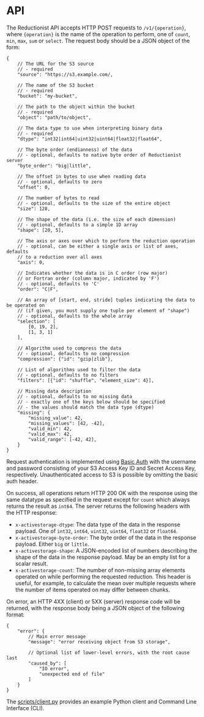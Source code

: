 # API

The Reductionist API accepts HTTP POST requests to `/v1/{operation}`, where `{operation}` is the name of the operation to perform, one of `count`, `min`, `max`, `sum` or `select`.
The request body should be a JSON object of the form:

```
{
    // The URL for the S3 source
    // - required
    "source": "https://s3.example.com/,

    // The name of the S3 bucket
    // - required
    "bucket": "my-bucket",

    // The path to the object within the bucket
    // - required
    "object": "path/to/object",

    // The data type to use when interpreting binary data
    // - required
    "dtype": "int32|int64|uint32|uint64|float32|float64",

    // The byte order (endianness) of the data
    // - optional, defaults to native byte order of Reductionist server
    "byte_order": "big|little",

    // The offset in bytes to use when reading data
    // - optional, defaults to zero
    "offset": 0,

    // The number of bytes to read
    // - optional, defaults to the size of the entire object
    "size": 128,

    // The shape of the data (i.e. the size of each dimension)
    // - optional, defaults to a simple 1D array
    "shape": [20, 5],

    // The axis or axes over which to perform the reduction operation
    // - optional, can be either a single axis or list of axes, defaults
    // to a reduction over all axes
    "axis": 0,

    // Indicates whether the data is in C order (row major)
    // or Fortran order (column major, indicated by 'F')
    // - optional, defaults to 'C'
    "order": "C|F",

    // An array of [start, end, stride] tuples indicating the data to be operated on
    // (if given, you must supply one tuple per element of "shape")
    // - optional, defaults to the whole array
    "selection": [
        [0, 19, 2],
        [1, 3, 1]
    ],

    // Algorithm used to compress the data
    // - optional, defaults to no compression
    "compression": {"id": "gzip|zlib"},

    // List of algorithms used to filter the data
    // - optional, defaults to no filters
    "filters": [{"id": "shuffle", "element_size": 4}],

    // Missing data description
    // - optional, defaults to no missing data
    // - exactly one of the keys below should be specified
    // - the values should match the data type (dtype)
    "missing": {
        "missing_value": 42,
        "missing_values": [42, -42],
        "valid_min": 42,
        "valid_max": 42,
        "valid_range": [-42, 42],
    }
}
```

Request authentication is implemented using [Basic Auth](https://en.wikipedia.org/wiki/Basic_access_authentication) with the username and password consisting of your S3 Access Key ID and Secret Access Key, respectively.
Unauthenticated access to S3 is possible by omitting the basic auth header.

On success, all operations return HTTP 200 OK with the response using the same datatype as specified in the request except for `count` which always returns the result as `int64`.
The server returns the following headers with the HTTP response:

- `x-activestorage-dtype`: The data type of the data in the response payload. One of `int32`, `int64`, `uint32`, `uint64`, `float32` or `float64`.
- `x-activestorage-byte-order`: The byte order of the data in the response payload. Either `big` or `little`.
- `x-activestorage-shape`: A JSON-encoded list of numbers describing the shape of the data in the response payload. May be an empty list for a scalar result.
- `x-activestorage-count`: The number of non-missing array elements operated on while performing the requested reduction. This header is useful, for example, to calculate the mean over multiple requests where the number of items operated on may differ between chunks.

On error, an HTTP 4XX (client) or 5XX (server) response code will be returned, with the response body being a JSON object of the following format:

```
{
    "error": {
        // Main error message
        "message": "error receiving object from S3 storage",

        // Optional list of lower-level errors, with the root cause last
        "caused_by": [
            "IO error",
            "unexpected end of file"
        ]
    }
}
```

The [scripts/client.py](https://github.com/stackhpc/reductionist-rs/blob/main/scripts/client.py) provides an example Python client and Command Line Interface (CLI).

